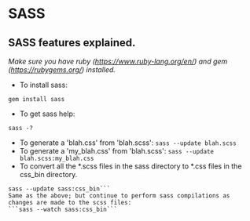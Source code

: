 # SASS
## SASS features explained.

*Make sure you have ruby (https://www.ruby-lang.org/en/) and gem (https://rubygems.org/) installed.*
+ To install sass:

```
gem install sass
```

+ To get sass help:

```sass -?```

+ To generate a 'blah.css' from 'blah.scss':
```sass --update blah.scss```
+ To generate a 'my_blah.css' from 'blah.scss':
```sass --update blah.scss:my_blah.css```
+ To convert all the *.scss files in the sass directory to *.css files in the css_bin directory.
```cd ..
sass --update sass:css_bin```
Same as the above; but continue to perform sass compilations as changes are made to the scss files:
```sass --watch sass:css_bin```

